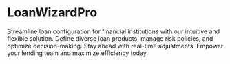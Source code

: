 # LoanWizardPro
Streamline loan configuration for financial institutions with our intuitive and flexible solution. Define diverse loan products, manage risk policies, and optimize decision-making. Stay ahead with real-time adjustments. Empower your lending team and maximize efficiency today.
